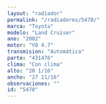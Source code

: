 ```yaml
---
layout: "radiador"
permalink: "/radiadores/5470/"
marca: "Toyota"
modelo: "Land Cruiser"
ano: "2002"
motor: "V8 4.7"
transmision: "Automática"
parte: "431476"
clima: "Con clima"
alto: "20 1/16"
ancho: "27 11/16"
observaciones: ""
id: "5470"
---
```


